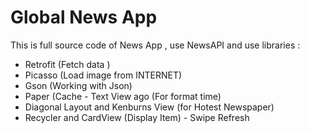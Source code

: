 # Global News App
This is full source code of News App , use NewsAPI and use libraries : 

- Retrofit  (Fetch data ) 
- Picasso (Load image from INTERNET) 
- Gson (Working with Json) 
- Paper (Cache - Text View ago (For format time) 
- Diagonal Layout and Kenburns View (for Hotest Newspaper) 
- Recycler and CardView (Display Item) - Swipe Refresh 


